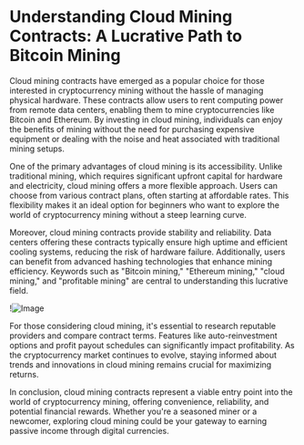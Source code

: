 # Understanding Cloud Mining Contracts: A Lucrative Path to Bitcoin Mining

Cloud mining contracts have emerged as a popular choice for those interested in cryptocurrency mining without the hassle of managing physical hardware. These contracts allow users to rent computing power from remote data centers, enabling them to mine cryptocurrencies like Bitcoin and Ethereum. By investing in cloud mining, individuals can enjoy the benefits of mining without the need for purchasing expensive equipment or dealing with the noise and heat associated with traditional mining setups.

One of the primary advantages of cloud mining is its accessibility. Unlike traditional mining, which requires significant upfront capital for hardware and electricity, cloud mining offers a more flexible approach. Users can choose from various contract plans, often starting at affordable rates. This flexibility makes it an ideal option for beginners who want to explore the world of cryptocurrency mining without a steep learning curve.

Moreover, cloud mining contracts provide stability and reliability. Data centers offering these contracts typically ensure high uptime and efficient cooling systems, reducing the risk of hardware failure. Additionally, users can benefit from advanced hashing technologies that enhance mining efficiency. Keywords such as "Bitcoin mining," "Ethereum mining," "cloud mining," and "profitable mining" are central to understanding this lucrative field.

!![Image](https://github.com/user-attachments/assets/590b50a7-4459-4e76-8a31-559aed223621)

For those considering cloud mining, it's essential to research reputable providers and compare contract terms. Features like auto-reinvestment options and profit payout schedules can significantly impact profitability. As the cryptocurrency market continues to evolve, staying informed about trends and innovations in cloud mining remains crucial for maximizing returns.

In conclusion, cloud mining contracts represent a viable entry point into the world of cryptocurrency mining, offering convenience, reliability, and potential financial rewards. Whether you're a seasoned miner or a newcomer, exploring cloud mining could be your gateway to earning passive income through digital currencies.
